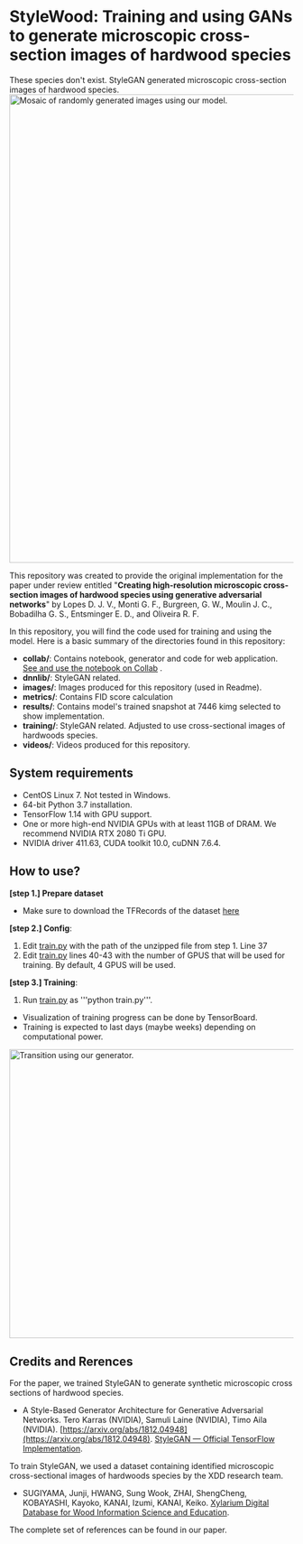 # StyleWood: Training and using GANs to generate microscopic cross-section images of hardwood species

These species don't exist. StyleGAN generated microscopic cross-section images of hardwood species. 
<img src="https://github.com/LignumResearch/stylewood-model-usage/blob/main/images/mosaic.png?raw=true" alt="Mosaic of randomly generated images using our model." width="830"/>


This repository was created to provide the original implementation for the paper under review entitled "**Creating high-resolution microscopic cross-section images of hardwood species using generative adversarial networks**" by Lopes D. J. V., Monti G. F., Burgreen, G. W., Moulin J. C., Bobadilha G. S., Entsminger E. D., and Oliveira R. F.



In this repository, you will find the code used for training and using the model. Here is a basic summary of the directories found in this repository:

- **collab/**: Contains notebook, generator and code for web application. [See and use the notebook on Collab](https://colab.research.google.com/drive/1U0NU7CLlW3gTYVzwlYEgANfd8Uh7vFkc?usp=sharing) .
- **dnnlib/**: StyleGAN related.
- **images/**: Images produced for this repository (used in Readme).
- **metrics/**: Contains FID score calculation
- **results/**: Contains model's trained snapshot at 7446 kimg selected to show implementation.
- **training/**: StyleGAN related. Adjusted to use cross-sectional images of hardwoods species.
- **videos/**: Videos produced for this repository.

## System requirements

* CentOS Linux 7. Not tested in Windows.
* 64-bit Python 3.7 installation.
* TensorFlow 1.14 with GPU support.
* One or more high-end NVIDIA GPUs with at least 11GB of DRAM. We recommend NVIDIA RTX 2080 Ti GPU.
* NVIDIA driver 411.63, CUDA toolkit 10.0, cuDNN 7.6.4.

## How to use?
__[step 1.] Prepare dataset__ 

* Make sure to download the TFRecords of the dataset [here](https://drive.google.com/file/d/1uYK-whQluEXNoqvnAp-Se9tdxi_4XNfj/view?usp=sharing)

__[step 2.] Config__:

1. Edit [train.py](./train.py) with the path of the unzipped file from step 1. Line 37
2. Edit [train.py](./train.py) lines 40-43 with the number of GPUS that will be used for training. By default, 4 GPUS will be used. 

__[step 3.] Training__:

1. Run [train.py](./train.py) as '''python train.py'''. 

* Visualization of training progress can be done by TensorBoard. 
* Training is expected to last days (maybe weeks) depending on computational power. 

<img src="https://github.com/LignumResearch/stylewood-model-usage/blob/main/images/transition.gif?raw=true" alt="Transition using our generator." width="512">

## Credits and Rerences
For the paper, we trained StyleGAN to generate synthetic microscopic cross sections of hardwood species. 

- A Style-Based Generator Architecture for Generative Adversarial Networks. Tero Karras (NVIDIA), Samuli Laine (NVIDIA), Timo Aila (NVIDIA). [https://arxiv.org/abs/1812.04948](https://arxiv.org/abs/1812.04948). [StyleGAN — Official TensorFlow Implementation](https://github.com/NVlabs/stylegan).

To train StyleGAN, we used a dataset containing identified microscopic cross-sectional images of hardwoods species by the XDD research team.

- SUGIYAMA, Junji, HWANG, Sung Wook, ZHAI, ShengCheng, KOBAYASHI, Kayoko, KANAI, Izumi, KANAI, Keiko. [Xylarium Digital Database for Wood Information Science and Education](http://hdl.handle.net/2433/250016).

The complete set of references can be found in our paper. 
